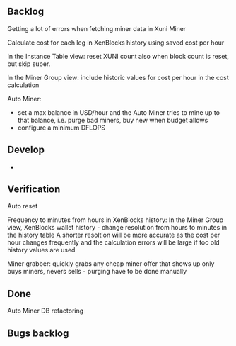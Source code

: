 
Backlog
---------------
Getting a lot of errors when fetching miner data in Xuni Miner

Calculate cost for each leg in XenBlocks history using saved cost per hour

In the Instance Table view: reset XUNI count also when block count is reset, but skip super.

In the Miner Group view: include historic values for cost per hour in the cost calculation

Auto Miner:
- set a max balance in USD/hour and the Auto Miner tries to mine up to that balance, i.e. purge bad miners, buy new  when budget allows
- configure a minimum DFLOPS


Develop
---------------
-


Verification
---------------
Auto reset

Frequency to minutes from hours in XenBlocks history:
In the Miner Group view, XenBlocks wallet history - change resolution from hours to minutes in the history table
A shorter resoltion will be more accurate as the cost per hour changes frequently and
the calculation errors will be large if too old history values are used

Miner grabber:
quickly grabs any cheap miner offer that shows up
only buys miners, nevers sells - purging have to be done manually



Done
---------------
Auto Miner
DB refactoring



Bugs backlog
----------------







